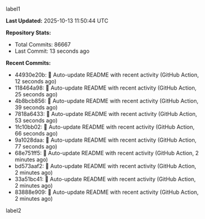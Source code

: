 
label1 
<!-- ACTIVITY_START -->
**Last Updated:** 2025-10-13 11:50:44 UTC

**Repository Stats:**
- Total Commits: 86667
- Last Commit: 13 seconds ago

**Recent Commits:**
- 44930e20b: 🤖 Auto-update README with recent activity (GitHub Action, 12 seconds ago)
- 118464a98: 🤖 Auto-update README with recent activity (GitHub Action, 25 seconds ago)
- 4b8bcb856: 🤖 Auto-update README with recent activity (GitHub Action, 39 seconds ago)
- 7818a6433: 🤖 Auto-update README with recent activity (GitHub Action, 53 seconds ago)
- 1fc10bb02: 🤖 Auto-update README with recent activity (GitHub Action, 66 seconds ago)
- 9a1028daa: 🤖 Auto-update README with recent activity (GitHub Action, 77 seconds ago)
- 68e751ff5: 🤖 Auto-update README with recent activity (GitHub Action, 2 minutes ago)
- bd573aaf2: 🤖 Auto-update README with recent activity (GitHub Action, 2 minutes ago)
- 33a51bc41: 🤖 Auto-update README with recent activity (GitHub Action, 2 minutes ago)
- 83888e909: 🤖 Auto-update README with recent activity (GitHub Action, 2 minutes ago)
<!-- ACTIVITY_END -->

label2
